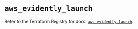# `aws_evidently_launch`

Refer to the Terraform Registry for docs: [`aws_evidently_launch`](https://registry.terraform.io/providers/hashicorp/aws/4.67.0/docs/resources/evidently_launch).
